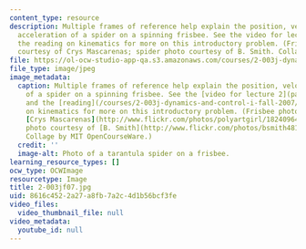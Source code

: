 ```yaml
---
content_type: resource
description: Multiple frames of reference help explain the position, velocity and
  acceleration of a spider on a spinning frisbee. See the video for lecture 2 and
  the reading on kinematics for more on this introductory problem. (Frisbee photo
  courtesy of Crys Mascarenas; spider photo courtesy of B. Smith. Collage by MIT OpenCourseWare.)
file: https://ol-ocw-studio-app-qa.s3.amazonaws.com/courses/2-003j-dynamics-and-control-i-fall-2007/8616c4522a27a8fb7a2c4d1b56bcf3fe_2-003jf07.jpg
file_type: image/jpeg
image_metadata:
  caption: Multiple frames of reference help explain the position, velocity and acceleration
    of a spider on a spinning frisbee. See the [video for lecture 2](pages/video-lectures)
    and the [reading](/courses/2-003j-dynamics-and-control-i-fall-2007/pages/readings)
    on kinematics for more on this introductory problem. (Frisbee photo courtesy of
    [Crys Mascarenas](http://www.flickr.com/photos/polyartgirl/182409645/); spider
    photo courtesy of [B. Smith](http://www.flickr.com/photos/bsmith4815/152922109/).
    Collage by MIT OpenCourseWare.)
  credit: ''
  image-alt: Photo of a tarantula spider on a frisbee.
learning_resource_types: []
ocw_type: OCWImage
resourcetype: Image
title: 2-003jf07.jpg
uid: 8616c452-2a27-a8fb-7a2c-4d1b56bcf3fe
video_files:
  video_thumbnail_file: null
video_metadata:
  youtube_id: null
---
```

